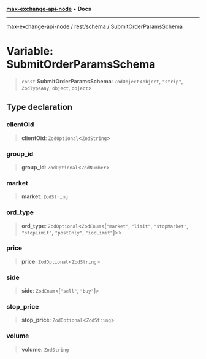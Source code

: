 [**max-exchange-api-node**](../../../README.md) • **Docs**

***

[max-exchange-api-node](../../../modules.md) / [rest/schema](../README.md) / SubmitOrderParamsSchema

# Variable: SubmitOrderParamsSchema

> `const` **SubmitOrderParamsSchema**: `ZodObject`\<`object`, `"strip"`, `ZodTypeAny`, `object`, `object`\>

## Type declaration

### clientOid

> **clientOid**: `ZodOptional`\<`ZodString`\>

### group\_id

> **group\_id**: `ZodOptional`\<`ZodNumber`\>

### market

> **market**: `ZodString`

### ord\_type

> **ord\_type**: `ZodOptional`\<`ZodEnum`\<[`"market"`, `"limit"`, `"stopMarket"`, `"stopLimit"`, `"postOnly"`, `"iocLimit"`]\>\>

### price

> **price**: `ZodOptional`\<`ZodString`\>

### side

> **side**: `ZodEnum`\<[`"sell"`, `"buy"`]\>

### stop\_price

> **stop\_price**: `ZodOptional`\<`ZodString`\>

### volume

> **volume**: `ZodString`
